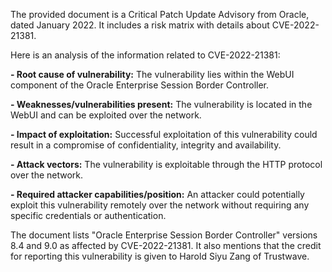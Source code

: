 The provided document is a Critical Patch Update Advisory from Oracle, dated January 2022. It includes a risk matrix with details about CVE-2022-21381.

Here is an analysis of the information related to CVE-2022-21381:

**- Root cause of vulnerability:**  The vulnerability lies within the WebUI component of the Oracle Enterprise Session Border Controller.

**- Weaknesses/vulnerabilities present:** The vulnerability is located in the WebUI and can be exploited over the network.

**- Impact of exploitation:**  Successful exploitation of this vulnerability could result in a compromise of confidentiality, integrity and availability.

**- Attack vectors:** The vulnerability is exploitable through the HTTP protocol over the network.

**- Required attacker capabilities/position:**  An attacker could potentially exploit this vulnerability remotely over the network without requiring any specific credentials or authentication.

The document lists "Oracle Enterprise Session Border Controller" versions 8.4 and 9.0 as affected by CVE-2022-21381. It also mentions that the credit for reporting this vulnerability is given to Harold Siyu Zang of Trustwave.